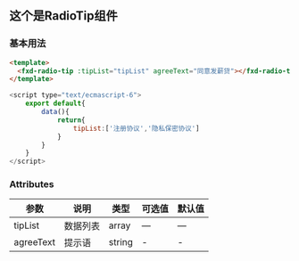 ## 这个是RadioTip组件

### 基本用法

```html
<template>
  <fxd-radio-tip :tipList="tipList" agreeText="同意发薪贷"></fxd-radio-tip>
</template>
```

```js
<script type="text/ecmascript-6">
    export default{
        data(){
            return{
                tipList:['注册协议','隐私保密协议']
            }
        }
    }
</script>
```
### Attributes
| 参数      | 说明          | 类型      | 可选值                           | 默认值  |
|---------- |-------------- |---------- |--------------------------------  |-------- |
| tipList | 数据列表 | array | — | — |
| agreeText | 提示语 | string | - | - |

